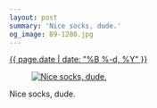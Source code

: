```yaml
---
layout: post
summary: 'Nice socks, dude.'
og_image: 89-1280.jpg
---
```


<div class="post">
 <time>
  <a href="/89">
   {{ page.date | date: "%B %-d, %Y" }}
  </a>
 </time>
 <a href="/89">
  <figure data-taken="10/11/2013">
   <img alt="Nice socks, dude." sizes="(min-width: 700px) 50vw, calc(100vw - 2rem)" src="{{ site.assets_url }}/89-640.jpg" srcset="{{ site.assets_url }}/89-1280.jpg 1280w, {{ site.assets_url }}/89-960.jpg 960w, {{ site.assets_url }}/89-640.jpg 640w, {{ site.assets_url }}/89-320.jpg 320w"/>
  </figure>
 </a>
 <span>
  Nice socks, dude.
 </span>
</div>
